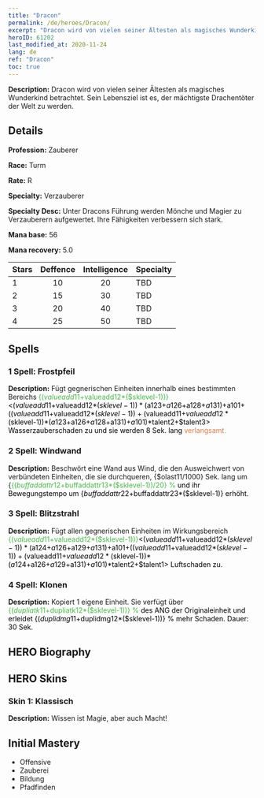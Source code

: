 ```yaml
---
title: "Dracon"
permalink: /de/heroes/Dracon/
excerpt: "Dracon wird von vielen seiner Ältesten als magisches Wunderkind betrachtet. Sein Lebensziel ist es, der mächtigste Drachentöter der Welt zu werden."
heroID: 61202
last_modified_at: 2020-11-24
lang: de
ref: "Dracon"
toc: true
---
```

 **Description:** Dracon wird von vielen seiner Ältesten als magisches Wunderkind betrachtet. Sein Lebensziel ist es, der mächtigste Drachentöter der Welt zu werden.
## Details
 **Profession:** Zauberer

 **Race:** Turm

 **Rate:** R

 **Specialty:** Verzauberer

 **Specialty Desc:** Unter Dracons Führung werden Mönche und Magier zu Verzauberern aufgewertet. Ihre Fähigkeiten verbessern sich stark.

 **Mana base:** 56

 **Mana recovery:** 5.0


  | Stars   |    Deffence    |  Intelligence  |      Specialty     |
  |---------|:---------------:|:---------------:|--------------------|
  |    1    | 10 | 20 | TBD |
  |    2    | 15 | 30 | TBD |
  |    3    | 20 | 40 | TBD |
  |    4    | 25 | 50 | TBD |

## Spells
### 1 Spell: Frostpfeil
 **Description:** Fügt gegnerischen Einheiten innerhalb eines bestimmten Bereichs <span style="color: #48b946">{($valueadd11+$valueadd12*($sklevel-1))}<span style="color: black"><($valueadd11+$valueadd12*($sklevel-1))*($a123+$a126+$a128+$a131)+$a101+(($valueadd11+$valueadd12*($sklevel-1))+($valueadd11+$valueadd12*($sklevel-1))*($a123+$a126+$a128+$a131)+$a101)*$talent2+$talent3> Wasserzauberschaden zu und sie werden 8 Sek. lang <span style="color: #e07c44">verlangsamt.<span style="color: black">

### 2 Spell: Windwand
 **Description:** Beschwört eine Wand aus Wind, die den Ausweichwert von verbündeten Einheiten, die sie durchqueren, {$olast11/1000} Sek. lang um {<span style="color: #48b946">{($buffaddattr12+$buffaddattr13*($sklevel-1))/20} %<span style="color: black"> und ihr Bewegungstempo um {$buffaddattr22+$buffaddattr23*($sklevel-1)} erhöht.

### 3 Spell: Blitzstrahl
 **Description:** Fügt allen gegnerischen Einheiten im Wirkungsbereich <span style="color: #48b946">{($valueadd11+$valueadd12*($sklevel-1))}<span style="color: black"><($valueadd11+$valueadd12*($sklevel-1))*($a124+$a126+$a129+$a131)+$a101+(($valueadd11+$valueadd12*($sklevel-1))+($valueadd11+$valueadd12*($sklevel-1))*($a124+$a126+$a129+$a131)+$a101)*$talent2+$talent1> Luftschaden zu.

### 4 Spell: Klonen
 **Description:** Kopiert 1 eigene Einheit. Sie verfügt über <span style="color: #48b946">{($dupliatk11+$dupliatk12*($sklevel-1))} %<span style="color: black"> des ANG der Originaleinheit und erleidet {($duplidmg11+$duplidmg12*($sklevel-1))} % mehr Schaden. Dauer: 30 Sek.


## HERO Biography

## HERO Skins
### Skin 1: **Klassisch**

 **Description:** Wissen ist Magie, aber auch Macht!



## Initial Mastery
   - Offensive
   - Zauberei
   - Bildung
   - Pfadfinden
